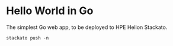 # Hello World in Go

The simplest Go web app, to be deployed to HPE Helion Stackato.

    stackato push -n
